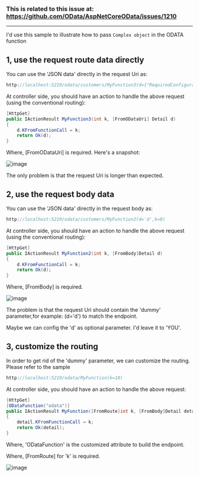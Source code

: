 ### This is related to this issue at: https://github.com/OData/AspNetCoreOData/issues/1210
---
I'd use this sample to illustrate how to pass `Complex object` in the ODATA function


## 1, use the request route data directly

You can use the 'JSON data' directly in the request Uri as:

```C#
http://localhost:5219/odata/customers/MyFunction3(d={"RequiredConfiguration": false,"Configuration": ["a","b"],"RequiredFullInformation": true,"FullInformation": [],"ServerInformation": true,"RequiredSummary": true,"RequiredConnectionCheck": false},k=7)
```

At controller side, you should have an action to handle the above request (using the conventional routing):

```C#
[HttpGet]
public IActionResult MyFunction3(int k, [FromODataUri] Detail d)
{
    d.KFromFunctionCall = k;
    return Ok(d);
}
```
Where, [FromODataUri] is required.  Here's a snapshot:

![image](https://github.com/xuzhg/WebApiSample/assets/9426627/2026d208-7073-4496-9542-38efb593651e)

The only problem is that the request Uri is longer than expected.

## 2, use the request body data

You can use the 'JSON data' directly in the request body as:

```C#
http://localhost:5219/odata/customers/MyFunction2(d='d',k=8)
```

At controller side, you should have an action to handle the above request (using the conventional routing):

```C#
[HttpGet]
public IActionResult MyFunction2(int k, [FromBody]Detail d)
{
    d.KFromFunctionCall = k;
    return Ok(d);
}
```

Where, [FromBody] is required. 

![image](https://github.com/xuzhg/WebApiSample/assets/9426627/4aa161f6-1b95-4696-904b-7bc37a362ca3)


The problem is that the request Uri should contain the 'dummy' parameter,for example: (d='d') to match the endpoint.

Maybe we can config the 'd' as optional parameter. I'd leave it to 'YOU'.

## 3, customize the routing

In order to get rid of the 'dummy' parameter, we can customize the routing. Please refer to the sample

```C#
http://localhost:5219/odata/MyFunction(k=18)
```

At controller side, you should have an action to handle the above request:

```C#
[HttpGet]
[ODataFunction("odata")]
public IActionResult MyFunction([FromRoute]int k, [FromBody]Detail detail)
{
    detail.KFromFunctionCall = k;
    return Ok(detail);
}
```

Where, 'ODataFunction' is the customized attribute to build the endpoint.

Where, [FromRoute] for 'k' is required. 

![image](https://github.com/xuzhg/WebApiSample/assets/9426627/a3c12b33-2711-44b1-9301-dd4e2f6ab16e)

